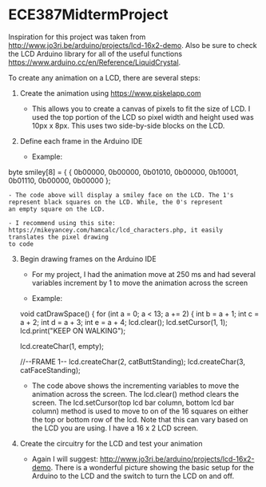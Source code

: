 # ECE387MidtermProject

Inspiration for this project was taken from http://www.jo3ri.be/arduino/projects/lcd-16x2-demo. 
Also be sure to check the LCD Arduino library for all of the useful functions https://www.arduino.cc/en/Reference/LiquidCrystal.

To create any animation on a LCD, there are several steps:

1) Create the animation using https://www.piskelapp.com
    - This allows you to create a canvas of pixels to fit the size of LCD. I used the top portion of the LCD so pixel width and 
    height used was 10px x 8px. This uses two side-by-side blocks on the LCD.
    
2) Define each frame in the Arduino IDE
    - Example:
    
byte smiley[8] = {
       {
                0b00000,
                0b00000,
                0b01010,
                0b00000,
                0b10001,
                0b01110,
                0b00000,
                0b00000
              };

    - The code above will display a smiley face on the LCD. The 1's represent black squares on the LCD. While, the 0's represent
    an empty square on the LCD.
    
    - I recommend using this site: https://mikeyancey.com/hamcalc/lcd_characters.php, it easily translates the pixel drawing 
    to code
    
3) Begin drawing frames on the Arduino IDE

    - For my project, I had the animation move at 250 ms and had several variables increment by 1 to move the animation across the
    screen
    
    - Example:
    
    void catDrawSpace() {
  for (int a = 0; a < 13; a += 2)
  {
    int b = a + 1;
    int c = a + 2;
    int d = a + 3;
    int e = a + 4;
    lcd.clear();
    lcd.setCursor(1, 1);
    lcd.print("KEEP ON WALKING");

    lcd.createChar(1, empty);

    //--FRAME 1--
    lcd.createChar(2, catButtStanding);
    lcd.createChar(3, catFaceStanding);

    - The code above shows the incrementing variables to move the animation across the screen. The lcd.clear() method clears the screen.
    The lcd.setCursor(top lcd bar column, bottom lcd bar column) method is used to move to on of the 16 squares on either the top or bottom
    row of the lcd. Note that this can vary based on the LCD you are using. I have a 16 x 2 LCD screen.
    
4) Create the circuitry for the LCD and test your animation
    - Again I will suggest: http://www.jo3ri.be/arduino/projects/lcd-16x2-demo. There is a wonderful picture showing the basic setup 
    for the Arduino to the LCD and the switch to turn the LCD on and off.
    
    
